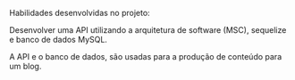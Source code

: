 Habilidades desenvolvidas no projeto:

Desenvolver uma API utilizando a arquitetura de software (MSC), sequelize e banco de dados MySQL.

A API e o banco de dados, são usadas para a produção de conteúdo para um blog. 
